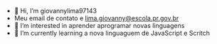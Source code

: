 - 👋 Hi, I’m  giovannylima97143
- Meu  email de contato e lima.giovanny@escola.pr.gov.br
- 👀 I’m interested in  aprender aprogramar novas linguagens
- 🌱 I’m currently learning  a nova linguaguem  de JavaScript e Scritch   

<!---
giovannylima97143/giovannylima97143 is a ✨ special ✨ repository because its `README.md` (this file) appears on your GitHub profile.
You can click the Preview link to take a look at your changes.
--->
